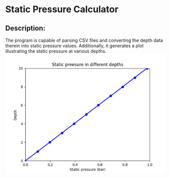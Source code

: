 # Static Pressure Calculator
## Description:
The program is capable of parsing CSV files and converting the depth data therein into static pressure values. Additionally, it generates a plot illustrating the static pressure at various depths.
![Example](https://raw.githubusercontent.com/yousheng25/Static-Pressure-Calculator/main/static%20preesure%20%26%20depth.png)
